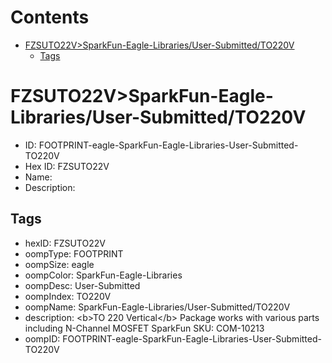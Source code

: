 



Contents
========

* [FZSUTO22V>SparkFun-Eagle-Libraries/User-Submitted/TO220V](#fzsuto22vsparkfun-eagle-librariesuser-submittedto220v)
	* [Tags](#tags)

# FZSUTO22V>SparkFun-Eagle-Libraries/User-Submitted/TO220V

- ID: FOOTPRINT-eagle-SparkFun-Eagle-Libraries-User-Submitted-TO220V
- Hex ID: FZSUTO22V
- Name: 
- Description: 

## Tags

- hexID: FZSUTO22V
- oompType: FOOTPRINT
- oompSize: eagle
- oompColor: SparkFun-Eagle-Libraries
- oompDesc: User-Submitted
- oompIndex: TO220V
- oompName: SparkFun-Eagle-Libraries/User-Submitted/TO220V
- description: &lt;b&gt;TO 220 Vertical&lt;/b&gt; Package works with various parts including N-Channel MOSFET SparkFun SKU: COM-10213
- oompID: FOOTPRINT-eagle-SparkFun-Eagle-Libraries-User-Submitted-TO220V
